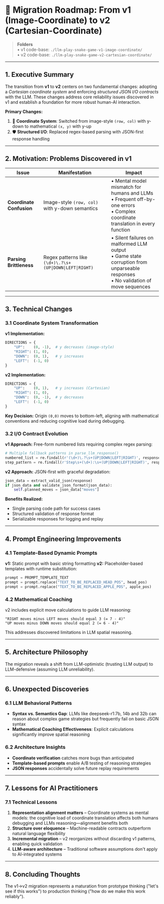 # 🚀 Migration Roadmap: From **v1 (Image-Coordinate)** to **v2 (Cartesian-Coordinate)**

> **Folders**  
> • v1 code-base: `./llm-play-snake-game-v1-image-coordinate/`  
> • v2 code-base: `./llm-play-snake-game-v2-cartesian-coordinate/`

---

## 1. Executive Summary

The transition from **v1** to **v2** centers on two fundamental changes: adopting a *Cartesian coordinate system* and enforcing *structured JSON I/O contracts* with the LLM. These changes address core reliability issues discovered in v1 and establish a foundation for more robust human-AI interaction.

**Primary Changes:**
1. 🔄 **Coordinate System**: Switched from image-style `(row, col)` with y-down to mathematical `(x, y)` with y-up
2. 🛡 **Structured I/O**: Replaced regex-based parsing with JSON-first response handling

---

## 2. Motivation: Problems Discovered in v1

| Issue | Manifestation | Impact |
|-------|---------------|--------|
| **Coordinate Confusion** | Image-style `(row, col)` with y-down semantics | • Mental model mismatch for humans and LLMs<br>• Frequent off-by-one errors<br>• Complex coordinate translation in every function |
| **Parsing Brittleness** | Regex patterns like `(\d+)\.?\s+(UP\|DOWN\|LEFT\|RIGHT)` | • Silent failures on malformed LLM output<br>• Game state corruption from unparseable responses<br>• No validation of move sequences |

---

## 3. Technical Changes

### 3.1 Coordinate System Transformation

**v1 Implementation:**
```python
DIRECTIONS = {
    "UP":    (0, -1),  # y decreases (image-style)
    "RIGHT": (1, 0),
    "DOWN":  (0, 1),   # y increases 
    "LEFT":  (-1, 0)
}
```

**v2 Implementation:**
```python
DIRECTIONS = {
    "UP":    (0, 1),   # y increases (Cartesian)
    "RIGHT": (1, 0),
    "DOWN":  (0, -1),  # y decreases
    "LEFT":  (-1, 0)
}
```

**Key Decision:** Origin `(0,0)` moves to bottom-left, aligning with mathematical conventions and reducing cognitive load during debugging.

### 3.2 I/O Contract Evolution

**v1 Approach:** Free-form numbered lists requiring complex regex parsing:
```python
# Multiple fallback patterns in parse_llm_response()
numbered_list = re.findall(r'(\d+)\.?\s+(UP|DOWN|LEFT|RIGHT)', response)
step_pattern = re.findall(r'Step\s+(\d+):\s+(UP|DOWN|LEFT|RIGHT)', response)
```

**v2 Approach:** JSON-first with graceful degradation:
```python
json_data = extract_valid_json(response)
if json_data and validate_json_format(json_data):
    self.planned_moves = json_data["moves"]
```

**Benefits Realized:**
- Single parsing code path for success cases
- Structured validation of response format
- Serializable responses for logging and replay

---

## 4. Prompt Engineering Improvements

### 4.1 Template-Based Dynamic Prompts

**v1:** Static prompt with basic string formatting
**v2:** Placeholder-based templates with runtime substitution:

```python
prompt = PROMPT_TEMPLATE_TEXT
prompt = prompt.replace("TEXT_TO_BE_REPLACED_HEAD_POS", head_pos)
prompt = prompt.replace("TEXT_TO_BE_REPLACED_APPLE_POS", apple_pos)
```

### 4.2 Mathematical Coaching

v2 includes explicit move calculations to guide LLM reasoning:
```
"RIGHT moves minus LEFT moves should equal 3 (= 7 - 4)"
"UP moves minus DOWN moves should equal 2 (= 6 - 4)"
```

This addresses discovered limitations in LLM spatial reasoning.

---

## 5. Architecture Philosophy

The migration reveals a shift from LLM-optimistic (trusting LLM output) to LLM-defensive (assuming LLM unreliability).

---

## 6. Unexpected Discoveries

### 6.1 LLM Behavioral Patterns
- **Syntax vs. Semantics Gap**: LLMs like deepseek-r1:7b, 14b and 32b can reason about complex game strategies but frequently fail on basic JSON syntax
- **Mathematical Coaching Effectiveness**: Explicit calculations significantly improve spatial reasoning

### 6.2 Architecture Insights
- **Coordinate verification** catches more bugs than anticipated
- **Template-based prompts** enable A/B testing of reasoning strategies
- **JSON responses** accidentally solve future replay requirements

---

## 7. Lessons for AI Practitioners

### 7.1 Technical Lessons
1. **Representation alignment matters** – Coordinate systems as mental models: the cognitive load of coordinate translation affects both humans debugging and LLMs reasoning—alignment benefits both
2. **Structure over eloquence** – Machine-readable contracts outperform natural language flexibility
3. **Incremental migration** – v2 reorganizes without discarding v1 patterns, enabling quick validation
4. **LLM-aware architecture** – Traditional software assumptions don't apply to AI-integrated systems

---

## 8. Concluding Thoughts

The v1→v2 migration represents a maturation from prototype thinking ("let's see if this works") to production thinking ("how do we make this work reliably").


